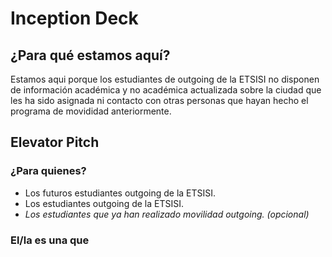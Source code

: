 # Inception Deck

## ¿Para qué estamos aquí?

Estamos aqui porque los estudiantes de outgoing de la ETSISI no disponen de información académica y no académica actualizada  sobre la ciudad que les ha sido asignada ni contacto con otras personas que hayan hecho el programa de movididad anteriormente.

## Elevator Pitch

### ¿Para quienes?

* Los futuros estudiantes outgoing de la ETSISI.
* Los estudiantes outgoing de la ETSISI.
* *Los estudiantes que ya han realizado movilidad outgoing. (opcional)*

### El/la es una que

